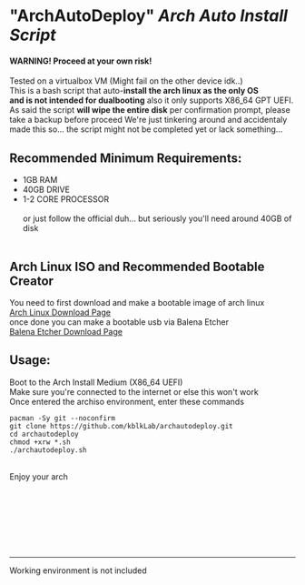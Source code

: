 # "ArchAutoDeploy" _Arch Auto Install Script_
#### WARNING! Proceed at your own risk!<br>
Tested on a virtualbox VM (Might fail on the other device idk..)<br>
This is a bash script that auto-**install the arch linux as the only OS**<br>**and is not intended for dualbooting** also it only supports X86_64 GPT UEFI.
As said the script **will wipe the entire disk** per confirmation prompt, please take a backup before proceed
We're just tinkering around and accidentaly made this so... the script might not be completed yet or lack something...
## Recommended Minimum Requirements:
- 1GB RAM
- 40GB DRIVE
- 1-2 CORE PROCESSOR
<br><br>or just follow the official duh... but seriously you'll need around 40GB of disk<br><br>
## Arch Linux ISO and Recommended Bootable Creator
You need to first download and make a bootable image of arch linux<br>
[Arch Linux Download Page](https://archlinux.org/download/)<br>
once done you can make a bootable usb via Balena Etcher<br>
[Balena Etcher Download Page](https://www.balena.io/etcher/)<br>
## Usage:
Boot to the Arch Install Medium (X86_64 UEFI)
<br>Make sure you're connected to the internet or else this won't work
<br>Once entered the archiso environment, enter these commands
```
pacman -Sy git --noconfirm
git clone https://github.com/kblkLab/archautodeploy.git
cd archautodeploy
chmod +xrw *.sh
./archautodeploy.sh
```
<br>Enjoy your arch<br><br><br><br><br><br><br><br>
___
Working environment is not included
